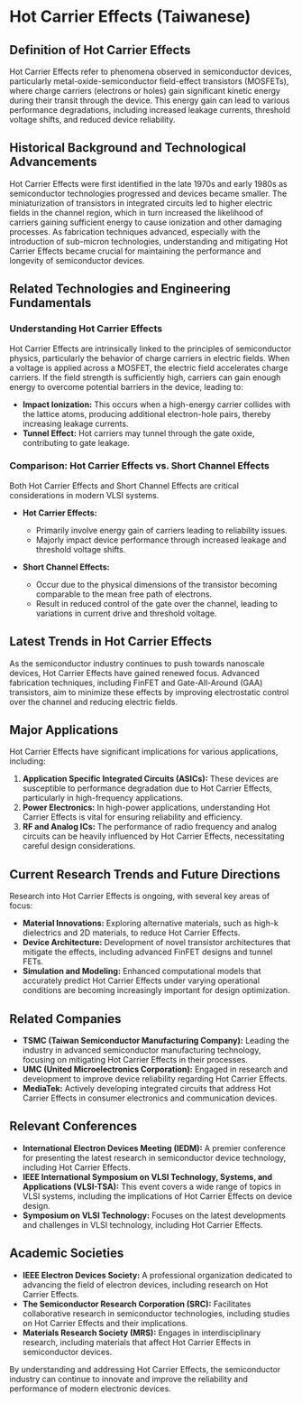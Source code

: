 # Hot Carrier Effects (Taiwanese)

## Definition of Hot Carrier Effects

Hot Carrier Effects refer to phenomena observed in semiconductor devices, particularly metal-oxide-semiconductor field-effect transistors (MOSFETs), where charge carriers (electrons or holes) gain significant kinetic energy during their transit through the device. This energy gain can lead to various performance degradations, including increased leakage currents, threshold voltage shifts, and reduced device reliability.

## Historical Background and Technological Advancements

Hot Carrier Effects were first identified in the late 1970s and early 1980s as semiconductor technologies progressed and devices became smaller. The miniaturization of transistors in integrated circuits led to higher electric fields in the channel region, which in turn increased the likelihood of carriers gaining sufficient energy to cause ionization and other damaging processes. As fabrication techniques advanced, especially with the introduction of sub-micron technologies, understanding and mitigating Hot Carrier Effects became crucial for maintaining the performance and longevity of semiconductor devices.

## Related Technologies and Engineering Fundamentals

### Understanding Hot Carrier Effects

Hot Carrier Effects are intrinsically linked to the principles of semiconductor physics, particularly the behavior of charge carriers in electric fields. When a voltage is applied across a MOSFET, the electric field accelerates charge carriers. If the field strength is sufficiently high, carriers can gain enough energy to overcome potential barriers in the device, leading to:

- **Impact Ionization:** This occurs when a high-energy carrier collides with the lattice atoms, producing additional electron-hole pairs, thereby increasing leakage currents.
- **Tunnel Effect:** Hot carriers may tunnel through the gate oxide, contributing to gate leakage.

### Comparison: Hot Carrier Effects vs. Short Channel Effects

Both Hot Carrier Effects and Short Channel Effects are critical considerations in modern VLSI systems. 

- **Hot Carrier Effects:**
  - Primarily involve energy gain of carriers leading to reliability issues.
  - Majorly impact device performance through increased leakage and threshold voltage shifts.

- **Short Channel Effects:**
  - Occur due to the physical dimensions of the transistor becoming comparable to the mean free path of electrons.
  - Result in reduced control of the gate over the channel, leading to variations in current drive and threshold voltage.

## Latest Trends in Hot Carrier Effects

As the semiconductor industry continues to push towards nanoscale devices, Hot Carrier Effects have gained renewed focus. Advanced fabrication techniques, including FinFET and Gate-All-Around (GAA) transistors, aim to minimize these effects by improving electrostatic control over the channel and reducing electric fields.

## Major Applications

Hot Carrier Effects have significant implications for various applications, including:

1. **Application Specific Integrated Circuits (ASICs):** These devices are susceptible to performance degradation due to Hot Carrier Effects, particularly in high-frequency applications.
2. **Power Electronics:** In high-power applications, understanding Hot Carrier Effects is vital for ensuring reliability and efficiency.
3. **RF and Analog ICs:** The performance of radio frequency and analog circuits can be heavily influenced by Hot Carrier Effects, necessitating careful design considerations.

## Current Research Trends and Future Directions

Research into Hot Carrier Effects is ongoing, with several key areas of focus:

- **Material Innovations:** Exploring alternative materials, such as high-k dielectrics and 2D materials, to reduce Hot Carrier Effects.
- **Device Architecture:** Development of novel transistor architectures that mitigate the effects, including advanced FinFET designs and tunnel FETs.
- **Simulation and Modeling:** Enhanced computational models that accurately predict Hot Carrier Effects under varying operational conditions are becoming increasingly important for design optimization.

## Related Companies

- **TSMC (Taiwan Semiconductor Manufacturing Company):** Leading the industry in advanced semiconductor manufacturing technology, focusing on mitigating Hot Carrier Effects in their processes.
- **UMC (United Microelectronics Corporation):** Engaged in research and development to improve device reliability regarding Hot Carrier Effects.
- **MediaTek:** Actively developing integrated circuits that address Hot Carrier Effects in consumer electronics and communication devices.

## Relevant Conferences

- **International Electron Devices Meeting (IEDM):** A premier conference for presenting the latest research in semiconductor device technology, including Hot Carrier Effects.
- **IEEE International Symposium on VLSI Technology, Systems, and Applications (VLSI-TSA):** This event covers a wide range of topics in VLSI systems, including the implications of Hot Carrier Effects on device design.
- **Symposium on VLSI Technology:** Focuses on the latest developments and challenges in VLSI technology, including Hot Carrier Effects.

## Academic Societies

- **IEEE Electron Devices Society:** A professional organization dedicated to advancing the field of electron devices, including research on Hot Carrier Effects.
- **The Semiconductor Research Corporation (SRC):** Facilitates collaborative research in semiconductor technologies, including studies on Hot Carrier Effects and their implications.
- **Materials Research Society (MRS):** Engages in interdisciplinary research, including materials that affect Hot Carrier Effects in semiconductor devices.

By understanding and addressing Hot Carrier Effects, the semiconductor industry can continue to innovate and improve the reliability and performance of modern electronic devices.
